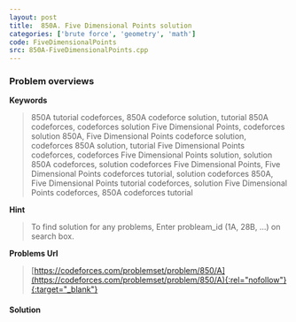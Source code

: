 ```yaml
---
layout: post
title:  850A. Five Dimensional Points solution
categories: ['brute force', 'geometry', 'math']
code: FiveDimensionalPoints
src: 850A-FiveDimensionalPoints.cpp
---
```

### **Problem overviews**

**Keywords**
> 850A tutorial codeforces, 850A codeforce solution, tutorial 850A codeforces, codeforces solution Five Dimensional Points, codeforces solution 850A, Five Dimensional Points codeforce solution, codeforces 850A solution, tutorial Five Dimensional Points codeforces, codeforces Five Dimensional Points solution, solution 850A codeforces, solution codeforces Five Dimensional Points, Five Dimensional Points codeforces tutorial, solution codeforces 850A, Five Dimensional Points tutorial codeforces, solution Five Dimensional Points codeforces, 850A codeforces tutorial

**Hint**
> To find solution for any problems, Enter probleam_id (1A, 28B, ...) on search box. 

**Problems Url**
> [https://codeforces.com/problemset/problem/850/A](https://codeforces.com/problemset/problem/850/A){:rel="nofollow"}{:target="_blank"}

#### **Solution**




